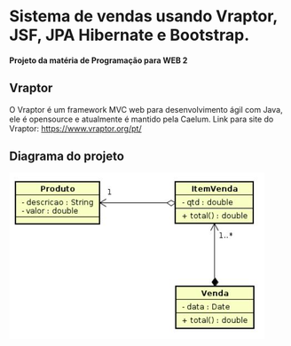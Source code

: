 # Sistema de vendas usando Vraptor, JSF, JPA Hibernate e Bootstrap.

#### Projeto da matéria de Programação para WEB 2

## Vraptor
O Vraptor é um framework MVC web para desenvolvimento ágil com Java, ele é opensource e atualmente é mantido pela Caelum.
Link para site do Vraptor: https://www.vraptor.org/pt/

## Diagrama do projeto
![](/diagramaDeClasses.jpeg)
